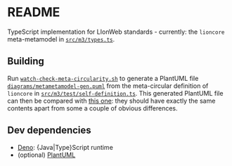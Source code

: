 # README

TypeScript implementation for LIonWeb standards - currently: the `lioncore` meta-metamodel in [`src/m3/types.ts`](./src/m3/types.ts).


## Building

Run [`watch-check-meta-circularity.sh`](./watch-check-meta-circularity.sh) to generate a PlantUML file [`diagrams/metametamodel-gen.puml`](./plantUML/metametamodel-gen.puml) from the meta-circular definition of `lioncore` in [`src/m3/test/self-definition.ts`](./src/m3/test/self-definition.ts).
This generated PlantUML file can then be compared with [this one](https://github.com/LIonWeb-org/organization/blob/main/lioncore/metametamodel.puml): they should have exactly the same contents apart from some a couple of obvious differences.


## Dev dependencies

* [Deno](https://deno.land/): {Java|Type}Script runtime
* (optional) [PlantUML](https://plantuml.com/)

